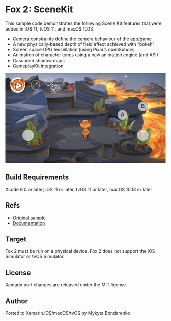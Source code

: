 Fox 2: SceneKit
============

This sample code demonstrates the following Scene Kit features that were added in iOS 11, tvOS 11, and macOS 10.13:

- Camera constraints define the camera behaviour of the app/game
- A new physically-based depth of field effect achieved with “bokeh”
- Screen space GPU tessellation (using Pixar’s openSubdiv)
- Animation of character tones using a new animation engine (and API)
- Cascaded shadow maps
- GameplayKit integration

![Placed object](Screenshots/iOS/iOS-1.png)

Build Requirements
-------

Xcode 9.0 or later; iOS 11 or later, tvOS 11 or later, macOS 10.13 or later

Refs
-------

- [Original sample](https://developer.apple.com/library/content/samplecode/scenekit-2017/Introduction/Intro.html)
- [Documentation](https://developer.apple.com/documentation/scenekit)

Target
-------

Fox 2 must be run on a physical device. Fox 2 does not support the iOS Simulator or tvOS Simulator.

License 
-------

Xamarin port changes are released under the MIT license.

Author
------

Ported to Xamarin.iOS/macOS/tvOS by Mykyta Bondarenko
